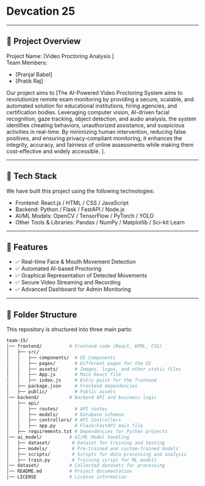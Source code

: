 # Devcation 25


---

## 📌 Project Overview
Project Name: [Video Proctoring Analysis ]  
Team Members:  
- [Pranjal Babel]  
- [Pratik Raj]  


Our project aims to [The AI-Powered Video Proctoring System aims to revolutionize remote exam monitoring by providing a secure, scalable, and automated solution for educational institutions, hiring agencies, and certification bodies. Leveraging computer vision, AI-driven facial recognition, gaze tracking, object detection, and audio analysis, the system identifies cheating behaviors, unauthorized assistance, and suspicious activities in real-time. By minimizing human intervention, reducing false positives, and ensuring privacy-compliant monitoring, it enhances the integrity, accuracy, and fairness of online assessments while making them cost-effective and widely accessible. ].

---

## 🔧 Tech Stack
We have built this project using the following technologies:

- Frontend: React.js / HTML / CSS / JavaScript
- Backend: Python / Flask / FastAPI / Node.js
- AI/ML Models: OpenCV / TensorFlow / PyTorch / YOLO
- Other Tools & Libraries: Pandas / NumPy / Matplotlib / Sci-kit Learn

---

## 🚀 Features
- ✅ Real-time Face & Mouth Movement Detection
- ✅ Automated AI-based Proctoring
- ✅ Graphical Representation of Detected Movements
- ✅ Secure Video Streaming and Recording
- ✅ Advanced Dashboard for Admin Monitoring

---

## 📂 Folder Structure

This repository is structured into three main parts:

```bash
team-15/
│── frontend/          # Frontend code (React, HTML, CSS)
│   ├── src/
│   │   ├── components/  # UI Components
│   │   ├── pages/       # Different pages for the UI
│   │   ├── assets/      # Images, logos, and other static files
│   │   ├── App.js       # Main React file
│   │   ├── index.js     # Entry point for the frontend
│   ├── package.json     # Frontend dependencies
│   ├── public/          # Public assets
│── backend/           # Backend API and business logic
│   ├── api/
│   │   ├── routes/      # API routes
│   │   ├── models/      # Database schemas
│   │   ├── controllers/ # API Controllers
│   │   ├── app.py       # Flask/FastAPI main file
│   ├── requirements.txt # Dependencies for Python projects
│── ai_model/          # AI/ML Model handling
│   ├── dataset/        # Dataset for training and testing
│   ├── models/         # Pre-trained and custom-trained models
│   ├── scripts/        # Scripts for data processing and analysis
│   ├── train.py        # Training script for ML models
│── dataset/           # Collected datasets for processing
│── README.md          # Project documentation
│── LICENSE            # License information

